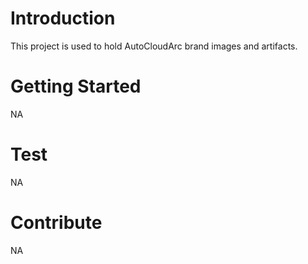 # Introduction
This project is used to hold AutoCloudArc brand images and artifacts.

# Getting Started
NA

# Test
NA

# Contribute
NA
